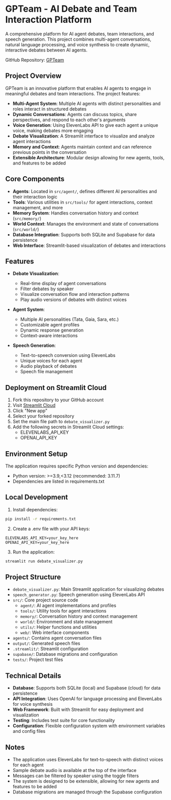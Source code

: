 # GPTeam - AI Debate and Team Interaction Platform

A comprehensive platform for AI agent debates, team interactions, and speech generation. This project combines multi-agent conversations, natural language processing, and voice synthesis to create dynamic, interactive debates between AI agents.

GitHub Repository: [GPTeam](https://github.com/anonette/GPTeam/tree/dknewversion)

## Project Overview

GPTeam is an innovative platform that enables AI agents to engage in meaningful debates and team interactions. The project features:

- **Multi-Agent System**: Multiple AI agents with distinct personalities and roles interact in structured debates
- **Dynamic Conversations**: Agents can discuss topics, share perspectives, and respond to each other's arguments
- **Voice Generation**: Using ElevenLabs API to give each agent a unique voice, making debates more engaging
- **Debate Visualization**: A Streamlit interface to visualize and analyze agent interactions
- **Memory and Context**: Agents maintain context and can reference previous points in the conversation
- **Extensible Architecture**: Modular design allowing for new agents, tools, and features to be added

## Core Components

- **Agents**: Located in `src/agent/`, defines different AI personalities and their interaction logic
- **Tools**: Various utilities in `src/tools/` for agent interactions, context management, and more
- **Memory System**: Handles conversation history and context (`src/memory/`)
- **World Context**: Manages the environment and state of conversations (`src/world/`)
- **Database Integration**: Supports both SQLite and Supabase for data persistence
- **Web Interface**: Streamlit-based visualization of debates and interactions

## Features

- **Debate Visualization**:
  - Real-time display of agent conversations
  - Filter debates by speaker
  - Visualize conversation flow and interaction patterns
  - Play audio versions of debates with distinct voices

- **Agent System**:
  - Multiple AI personalities (Tata, Gaia, Sara, etc.)
  - Customizable agent profiles
  - Dynamic response generation
  - Context-aware interactions

- **Speech Generation**:
  - Text-to-speech conversion using ElevenLabs
  - Unique voices for each agent
  - Audio playback of debates
  - Speech file management

## Deployment on Streamlit Cloud

1. Fork this repository to your GitHub account
2. Visit [Streamlit Cloud](https://share.streamlit.io)
3. Click "New app"
4. Select your forked repository
5. Set the main file path to `debate_visualizer.py`
6. Add the following secrets in Streamlit Cloud settings:
   - ELEVENLABS_API_KEY
   - OPENAI_API_KEY

## Environment Setup

The application requires specific Python version and dependencies:

- Python version: >=3.9,<3.12 (recommended: 3.11.7)
- Dependencies are listed in requirements.txt

## Local Development

1. Install dependencies:
```bash
pip install -r requirements.txt
```

2. Create a .env file with your API keys:
```
ELEVENLABS_API_KEY=your_key_here
OPENAI_API_KEY=your_key_here
```

3. Run the application:
```bash
streamlit run debate_visualizer.py
```

## Project Structure

- `debate_visualizer.py`: Main Streamlit application for visualizing debates
- `speech_generator.py`: Speech generation using ElevenLabs API
- `src/`: Core project source code
  - `agent/`: AI agent implementations and profiles
  - `tools/`: Utility tools for agent interactions
  - `memory/`: Conversation history and context management
  - `world/`: Environment and state management
  - `utils/`: Helper functions and utilities
  - `web/`: Web interface components
- `agents/`: Contains agent conversation files
- `output/`: Generated speech files
- `.streamlit/`: Streamlit configuration
- `supabase/`: Database migrations and configuration
- `tests/`: Project test files

## Technical Details

- **Database**: Supports both SQLite (local) and Supabase (cloud) for data persistence
- **API Integration**: Uses OpenAI for language processing and ElevenLabs for voice synthesis
- **Web Framework**: Built with Streamlit for easy deployment and visualization
- **Testing**: Includes test suite for core functionality
- **Configuration**: Flexible configuration system with environment variables and config files

## Notes

- The application uses ElevenLabs for text-to-speech with distinct voices for each agent
- Sample debate audio is available at the top of the interface
- Messages can be filtered by speaker using the toggle filters
- The system is designed to be extensible, allowing for new agents and features to be added
- Database migrations are managed through the Supabase configuration
